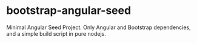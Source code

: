 # bootstrap-angular-seed
Minimal Angular Seed Project. Only Angular and Bootstrap dependencies, and a simple build script in pure nodejs.
